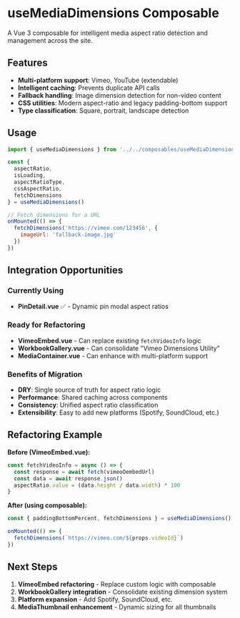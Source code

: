 # useMediaDimensions Composable

A Vue 3 composable for intelligent media aspect ratio detection and management across the site.

## Features

- **Multi-platform support**: Vimeo, YouTube (extendable)
- **Intelligent caching**: Prevents duplicate API calls
- **Fallback handling**: Image dimension detection for non-video content
- **CSS utilities**: Modern aspect-ratio and legacy padding-bottom support
- **Type classification**: Square, portrait, landscape detection

## Usage

```javascript
import { useMediaDimensions } from '../../composables/useMediaDimensions'

const { 
  aspectRatio, 
  isLoading, 
  aspectRatioType, 
  cssAspectRatio, 
  fetchDimensions 
} = useMediaDimensions()

// Fetch dimensions for a URL
onMounted(() => {
  fetchDimensions('https://vimeo.com/123456', { 
    imageUrl: 'fallback-image.jpg' 
  })
})
```

## Integration Opportunities

### Currently Using
- **PinDetail.vue** ✅ - Dynamic pin modal aspect ratios

### Ready for Refactoring
- **VimeoEmbed.vue** - Can replace existing `fetchVideoInfo` logic
- **WorkbookGallery.vue** - Can consolidate "Vimeo Dimensions Utility" 
- **MediaContainer.vue** - Can enhance with multi-platform support

### Benefits of Migration
- **DRY**: Single source of truth for aspect ratio logic
- **Performance**: Shared caching across components  
- **Consistency**: Unified aspect ratio classification
- **Extensibility**: Easy to add new platforms (Spotify, SoundCloud, etc.)

## Refactoring Example

**Before (VimeoEmbed.vue):**
```javascript
const fetchVideoInfo = async () => {
  const response = await fetch(vimeoOembedUrl)
  const data = await response.json()
  aspectRatio.value = (data.height / data.width) * 100
}
```

**After (using composable):**
```javascript
const { paddingBottomPercent, fetchDimensions } = useMediaDimensions()

onMounted(() => {
  fetchDimensions(`https://vimeo.com/${props.videoId}`)
})
```

## Next Steps

1. **VimeoEmbed refactoring** - Replace custom logic with composable
2. **WorkbookGallery integration** - Consolidate existing dimension system
3. **Platform expansion** - Add Spotify, SoundCloud, etc.
4. **MediaThumbnail enhancement** - Dynamic sizing for all thumbnails
